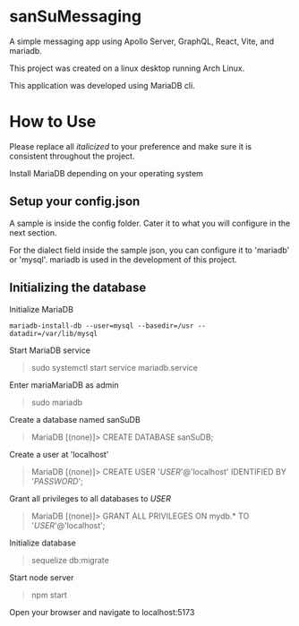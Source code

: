 # sanSuMessaging

A simple messaging app using Apollo Server, GraphQL, React, Vite, and mariadb.

This project was created on a linux desktop running Arch Linux.

This application was developed using MariaDB cli.

# How to Use

Please replace all _italicized_ to your preference and make sure it is consistent throughout the project.

Install MariaDB depending on your operating system

## Setup your config.json

A sample is inside the config folder. Cater it to what you will configure in the next section.

For the dialect field inside the sample json, you can configure it to 'mariadb' or 'mysql'. mariadb is used in the development of this project.

## Initializing the database

Initialize MariaDB

```
mariadb-install-db --user=mysql --basedir=/usr --datadir=/var/lib/mysql
```

Start MariaDB service

> sudo systemctl start service mariadb.service

Enter mariaMariaDB as admin

> sudo mariadb

Create a database named sanSuDB

> MariaDB [(none)]> CREATE DATABASE sanSuDB;

Create a user at 'localhost'

> MariaDB [(none)]> CREATE USER '_USER_'@'localhost' IDENTIFIED BY '_PASSWORD_';

Grant all privileges to all databases to _USER_

> MariaDB [(none)]> GRANT ALL PRIVILEGES ON mydb.\* TO '_USER_'@'localhost';

Initialize database

> sequelize db:migrate

Start node server

> npm start

Open your browser and navigate to localhost:5173
